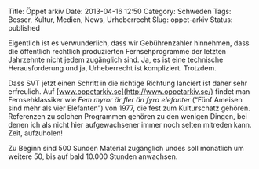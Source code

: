 Title: Öppet arkiv
Date: 2013-04-16 12:50
Category: Schweden
Tags: Besser, Kultur, Medien, News, Urheberrecht
Slug: oppet-arkiv
Status: published

Eigentlich ist es verwunderlich, dass wir Gebührenzahler hinnehmen, dass
die öffentlich rechtlich produzierten Fernsehprogramme der letzten
Jahrzehnte nicht jedem zugänglich sind. Ja, es ist eine technische
Herausforderung und ja, Urheberrecht ist kompliziert. Trotzdem.

Dass SVT jetzt einen Schritt in die richtige Richtung lanciert ist daher
sehr erfreulich. Auf [www.oppetarkiv.se](http://www.oppetarkiv.se/)
findet man Fernsehklassiker wie *Fem myror är fler än fyra elefanter*
(“Fünf Ameisen sind mehr als vier Elefanten”) von 1977, die fest zum
Kulturschatz gehören. Referenzen zu solchen Programmen gehören zu den
wenigen Dingen, bei denen ich als nicht hier aufgewachsener immer noch
selten mitreden kann. Zeit, aufzuholen!

Zu Beginn sind 500 Sunden Material zugänglich undes soll monatlich um
weitere 50, bis auf bald 10.000 Stunden anwachsen.

